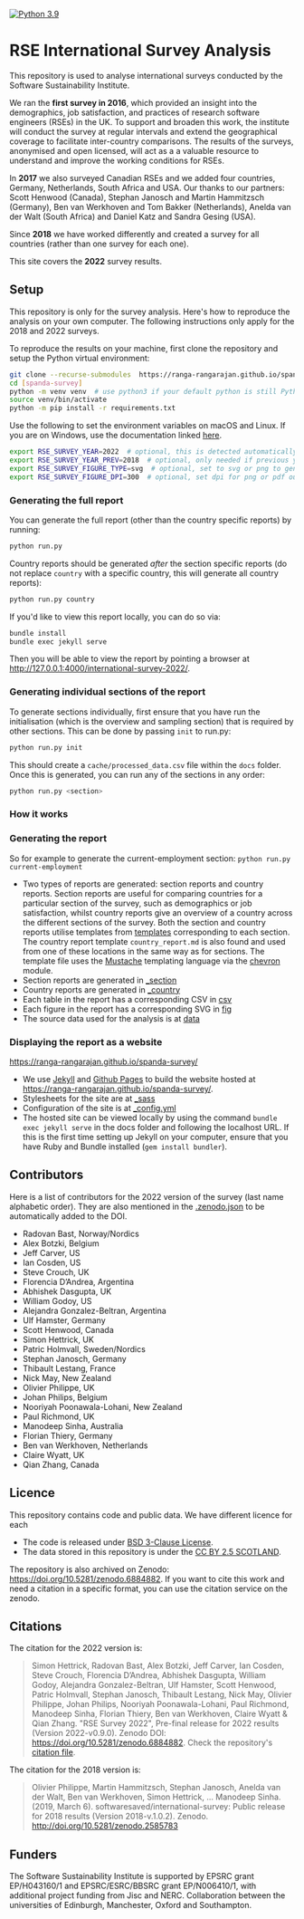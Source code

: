 [![Python 3.9]( https://ranga-rangarajan.github.io/spanda-survey/actions/workflows/python-package.yml/badge.svg)]( https://ranga-rangarajan.github.io/spanda-survey/actions/workflows/python-package.yml)


# RSE International Survey Analysis

This repository is used to analyse international surveys conducted by the Software Sustainability Institute.

We ran the **first survey in 2016**, which provided an insight into the demographics, job satisfaction, and practices of research software engineers (RSEs) in the UK. To support and broaden this work, the institute will conduct the survey at regular intervals and extend the geographical coverage to facilitate inter-country comparisons. The results of the surveys, anonymised and open licensed, will act as a a valuable resource to understand and improve the working conditions for RSEs.

In **2017** we also surveyed Canadian RSEs and we added four countries, Germany, Netherlands, South Africa and USA. Our thanks to our partners: Scott Henwood (Canada), Stephan Janosch and Martin Hammitzsch (Germany), Ben van Werkhoven and Tom Bakker (Netherlands), Anelda van der Walt (South Africa) and Daniel Katz and Sandra Gesing (USA).

Since **2018** we have worked differently and created a survey for all countries (rather than one survey for each one).

This site covers the **2022** survey results.


## Setup

This repository is only for the survey analysis. Here's how to reproduce the analysis on your own computer. The following instructions only apply for the 2018 and 2022 surveys.

To reproduce the results on your machine, first clone the repository and setup
the Python virtual environment:

```bash
git clone --recurse-submodules  https://ranga-rangarajan.github.io/spanda-survey/
cd [spanda-survey]
python -m venv venv  # use python3 if your default python is still Python 2
source venv/bin/activate
python -m pip install -r requirements.txt
```

Use the following to set the environment variables on macOS and Linux. If you are on Windows, use the documentation linked [here](https://docs.microsoft.com/en-us/windows-server/administration/windows-commands/set_1).

```bash
export RSE_SURVEY_YEAR=2022  # optional, this is detected automatically if in a folder like *-2018
export RSE_SURVEY_YEAR_PREV=2018  # optional, only needed if previous year != current year - 1
export RSE_SURVEY_FIGURE_TYPE=svg  # optional, set to svg or png to generate figures in that format
export RSE_SURVEY_FIGURE_DPI=300  # optional, set dpi for png or pdf output formats
```

### Generating the full report

You can generate the full report (other than the country specific reports) by running:

```bash
python run.py
```

Country reports should be generated _after_ the section specific reports (do not replace `country` with a specific country, this will generate all country reports):

```bash
python run.py country
```

If you'd like to view this report locally, you can do so via:

```bash
bundle install
bundle exec jekyll serve
```

Then you will be able to view the report by pointing a browser at <http://127.0.0.1:4000/international-survey-2022/>.

### Generating individual sections of the report

To generate sections individually, first ensure that you have run the initialisation (which is the overview and sampling section) that is required by other sections. This can be done by passing `init` to run.py:

```bash
python run.py init
```

This should create a `cache/processed_data.csv` file within the `docs` folder. Once this is generated, you can run any of the sections in any order:

```bash
python run.py <section>
```

### How it works 

### Generating the report

So for example to generate the current-employment section: `python run.py current-employment`

* Two types of reports are generated: section reports and country reports. Section reports are useful for comparing countries for a particular section of the survey,
  such as demographics or job satisfaction, whilst country reports give an overview of a country across the different sections of the survey. Both the section and country reports utilise templates from [templates](templates) corresponding to each section. The country report template `country_report.md` is also found and used from one of these locations in the same way as for sections.
  The template file uses the [Mustache](https://mustache.github.io) templating language via the [chevron](https://pypi.org/project/chevron/) module.
* Section reports are generated in [_section](_section)
* Country reports are generated in [_country](_country)
* Each table in the report has a corresponding CSV in [csv](csv)
* Each figure in the report has a corresponding SVG in [fig](fig)
* The source data used for the analysis is at [data](data)

### Displaying the report as a website
 https://ranga-rangarajan.github.io/spanda-survey/

* We use [Jekyll](https://jekyllrb.com) and [Github Pages](https://pages.github.com) to build the website hosted at <https://ranga-rangarajan.github.io/spanda-survey/>.
* Stylesheets for the site are at [_sass](_sass)
* Configuration of the site is at [_config.yml](_config.yml)
* The hosted site can be viewed locally by using the command `bundle exec jekyll serve` in the docs folder and following the localhost URL. If this is the first time setting up Jekyll on your computer, ensure that you have Ruby and Bundle installed (`gem install bundler`).


## Contributors

Here is a list of contributors for the 2022 version of the survey (last name alphabetic order). They are also mentioned in the [.zenodo.json](https://github.com/softwaresaved/international-survey/blob/master/.zenodo.json) to be automatically added to the DOI.

- Radovan Bast, Norway/Nordics
- Alex Botzki, Belgium
- Jeff Carver, US
- Ian Cosden, US
- Steve Crouch, UK
- Florencia D’Andrea, Argentina
- Abhishek Dasgupta, UK
- William Godoy, US
- Alejandra Gonzalez-Beltran, Argentina
- Ulf Hamster, Germany
- Scott Henwood, Canada
- Simon Hettrick, UK
- Patric Holmvall, Sweden/Nordics
- Stephan Janosch, Germany
- Thibault Lestang, France
- Nick May, New Zealand
- Olivier Philippe, UK
- Johan Philips, Belgium
- Nooriyah Poonawala-Lohani, New Zealand
- Paul Richmond, UK
- Manodeep Sinha, Australia
- Florian Thiery, Germany
- Ben van Werkhoven, Netherlands
- Claire Wyatt, UK
- Qian Zhang, Canada

## Licence 

This repository contains code and public data. We have different licence for each
* The code is released under [BSD 3-Clause License](https://ranga-rangarajan.github.io/spanda-survey//blob/master/LICENSE.md).
* The data stored in this repository is under the [CC BY 2.5 SCOTLAND](https://ranga-rangarajan.github.io/spanda-survey//blob/master/LICENSE_FOR_DATA).

The repository is also archived on Zenodo: <https://doi.org/10.5281/zenodo.6884882>.
If you want to cite this work and need a citation in a specific format, you can use the citation service on the zenodo.

## Citations

The citation for the 2022 version is:

> Simon Hettrick, Radovan Bast, Alex Botzki, Jeff Carver, Ian Cosden, Steve Crouch, Florencia D’Andrea, Abhishek Dasgupta, William Godoy, Alejandra Gonzalez-Beltran, Ulf Hamster, Scott Henwood, Patric Holmvall, Stephan Janosch, Thibault Lestang, Nick May, Olivier Philippe, Johan Philips, Nooriyah Poonawala-Lohani, Paul Richmond, Manodeep Sinha, Florian Thiery, Ben van Werkhoven, Claire Wyatt & Qian Zhang. "RSE Survey 2022", Pre-final release for 2022 results (Version 2022-v0.9.0). Zenodo DOI: <https://doi.org/10.5281/zenodo.6884882>. Check the repository's [citation file](CITATION.cff).

The citation for the 2018 version is:
> Olivier Philippe, Martin Hammitzsch, Stephan Janosch, Anelda van der Walt, Ben van Werkhoven, Simon Hettrick, … Manodeep Sinha. (2019, March 6). softwaresaved/international-survey: Public release for 2018 results (Version 2018-v.1.0.2). Zenodo. <http://doi.org/10.5281/zenodo.2585783>

## Funders

The Software Sustainability Institute is supported by EPSRC grant EP/H043160/1 and EPSRC/ESRC/BBSRC grant EP/N006410/1, with additional project funding from Jisc and NERC. Collaboration between the universities of Edinburgh, Manchester, Oxford and Southampton.
